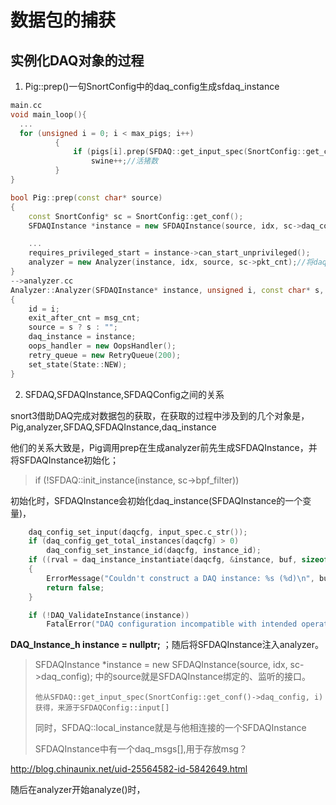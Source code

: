 # 数据包的捕获

## 实例化DAQ对象的过程

1. Pig::prep()一句SnortConfig中的daq_config生成sfdaq_instance

``` c++
main.cc
void main_loop(){
  ...
  for (unsigned i = 0; i < max_pigs; i++)
          {
              if (pigs[i].prep(SFDAQ::get_input_spec(SnortConfig::get_conf()->daq_config, i)))
                  swine++;//活猪数
          }
}

bool Pig::prep(const char* source)
{
    const SnortConfig* sc = SnortConfig::get_conf();
    SFDAQInstance *instance = new SFDAQInstance(source, idx, sc->daq_config);

    ...  
    requires_privileged_start = instance->can_start_unprivileged();
    analyzer = new Analyzer(instance, idx, source, sc->pkt_cnt);//将daq_instance赋给analyzer
}
-->analyzer.cc
Analyzer::Analyzer(SFDAQInstance* instance, unsigned i, const char* s, uint64_t msg_cnt)
{
    id = i;
    exit_after_cnt = msg_cnt;
    source = s ? s : "";
    daq_instance = instance;
    oops_handler = new OopsHandler();
    retry_queue = new RetryQueue(200);
    set_state(State::NEW);
}
```

2. SFDAQ,SFDAQInstance,SFDAQConfig之间的关系

  snort3借助DAQ完成对数据包的获取，在获取的过程中涉及到的几个对象是，Pig,analyzer,SFDAQ,SFDAQInstance,daq_instance
 
他们的关系大致是，Pig调用prep在生成analyzer前先生成SFDAQInstance，并将SFDAQInstance初始化；

>  if (!SFDAQ::init_instance(instance, sc->bpf_filter)) 

初始化时，SFDAQInstance会初始化daq_instance(SFDAQInstance的一个变量)，

``` c++
    daq_config_set_input(daqcfg, input_spec.c_str());
    if (daq_config_get_total_instances(daqcfg) > 0)
        daq_config_set_instance_id(daqcfg, instance_id);
    if ((rval = daq_instance_instantiate(daqcfg, &instance, buf, sizeof(buf))) != DAQ_SUCCESS)
    {
        ErrorMessage("Couldn't construct a DAQ instance: %s (%d)\n", buf, rval);
        return false;
    }

    if (!DAQ_ValidateInstance(instance))
        FatalError("DAQ configuration incompatible with intended operation.\n");
```

**DAQ_Instance_h instance = nullptr;** ；随后将SFDAQInstance注入analyzer。

>  SFDAQInstance *instance = new SFDAQInstance(source, idx, sc->daq_config); 中的source就是SFDAQInstance绑定的、监听的接口。
>  
>     他从SFDAQ::get_input_spec(SnortConfig::get_conf()->daq_config, i)获得，来源于SFDAQConfig::input[]
>  
>  同时，SFDAQ::local_instance就是与他相连接的一个SFDAQInstance
>
>  SFDAQInstance中有一个daq_msgs[],用于存放msg？

http://blog.chinaunix.net/uid-25564582-id-5842649.html

随后在analyzer开始analyze()时，



